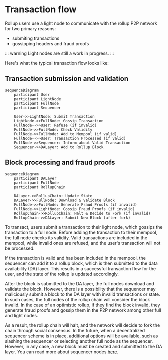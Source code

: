 # Transaction flow

Rollup users use a light node to communicate with the rollup P2P network for two primary reasons:

- submiting transactions
- gossipping headers and fraud proofs

::: warning
Light nodes are still a work in progress.
:::

Here's what the typical transaction flow looks like:

## Transaction submission and validation

```mermaid
sequenceDiagram
    participant User
    participant LightNode
    participant FullNode
    participant Sequencer

    User->>LightNode: Submit Transaction
    LightNode->>FullNode: Gossip Transaction
    FullNode-->>User: Refuse (if invalid)
    FullNode->>FullNode: Check Validity
    FullNode->>FullNode: Add to Mempool (if valid)
    FullNode-->>User: Transaction Processed (if valid)
    FullNode->>Sequencer: Inform about Valid Transaction
    Sequencer->>DALayer: Add to Rollup Block

```

## Block processing and fraud proofs

```mermaid
sequenceDiagram
    participant DALayer
    participant FullNode
    participant RollupChain

    DALayer->>RollupChain: Update State
    DALayer->>FullNode: Download & Validate Block
    FullNode->>FullNode: Generate Fraud Proofs (if invalid)
    FullNode->>LightNode: Gossip Fraud Proofs (if invalid)
    RollupChain->>RollupChain: Halt & Decide to Fork (if invalid)
    RollupChain->>DALayer: Submit New Block (after fork)
```

To transact, users submit a transaction to their light node, which gossips the transaction to a full node. Before adding the transaction to their mempool, the full node checks its validity. Valid transactions are included in the mempool, while invalid ones are refused, and the user's transaction will not be processed.

If the transaction is valid and has been included in the mempool, the sequencer can add it to a rollup block, which is then submitted to the data availability (DA) layer. This results in a successful transaction flow for the user, and the state of the rollup is updated accordingly.

After the block is submitted to the DA layer, the full nodes download and validate the block.
However, there is a possibility that the sequencer may maliciously submit a block to the DA layer with invalid transactions or state. In such cases, the full nodes of the rollup chain will consider the block invalid. In the case of an optimistic rollup, if they find the block invalid, they generate fraud proofs and gossip them in the P2P network among other full and light nodes.

As a result, the rollup chain will halt, and the network will decide to fork the chain through social consensus. In the future, when a decentralized sequencer scheme is in place, additional options will be available, such as slashing the sequencer or selecting another full node as the sequencer. However, in any case, a new block must be created and submitted to the DA layer. You can read more about sequencer nodes [here](/docs/reference/stack#sequencer-node).
